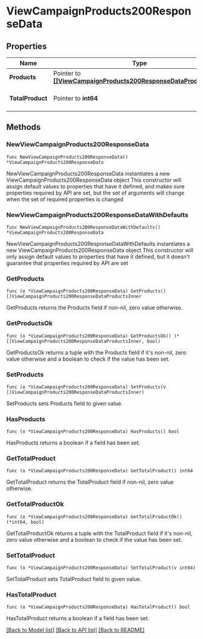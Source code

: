 # ViewCampaignProducts200ResponseData

## Properties

Name | Type | Description | Notes
------------ | ------------- | ------------- | -------------
**Products** | Pointer to [**[]ViewCampaignProducts200ResponseDataProductsInner**](ViewCampaignProducts200ResponseDataProductsInner.md) |  | [optional] 
**TotalProduct** | Pointer to **int64** | Total Product Count | [optional] 

## Methods

### NewViewCampaignProducts200ResponseData

`func NewViewCampaignProducts200ResponseData() *ViewCampaignProducts200ResponseData`

NewViewCampaignProducts200ResponseData instantiates a new ViewCampaignProducts200ResponseData object
This constructor will assign default values to properties that have it defined,
and makes sure properties required by API are set, but the set of arguments
will change when the set of required properties is changed

### NewViewCampaignProducts200ResponseDataWithDefaults

`func NewViewCampaignProducts200ResponseDataWithDefaults() *ViewCampaignProducts200ResponseData`

NewViewCampaignProducts200ResponseDataWithDefaults instantiates a new ViewCampaignProducts200ResponseData object
This constructor will only assign default values to properties that have it defined,
but it doesn't guarantee that properties required by API are set

### GetProducts

`func (o *ViewCampaignProducts200ResponseData) GetProducts() []ViewCampaignProducts200ResponseDataProductsInner`

GetProducts returns the Products field if non-nil, zero value otherwise.

### GetProductsOk

`func (o *ViewCampaignProducts200ResponseData) GetProductsOk() (*[]ViewCampaignProducts200ResponseDataProductsInner, bool)`

GetProductsOk returns a tuple with the Products field if it's non-nil, zero value otherwise
and a boolean to check if the value has been set.

### SetProducts

`func (o *ViewCampaignProducts200ResponseData) SetProducts(v []ViewCampaignProducts200ResponseDataProductsInner)`

SetProducts sets Products field to given value.

### HasProducts

`func (o *ViewCampaignProducts200ResponseData) HasProducts() bool`

HasProducts returns a boolean if a field has been set.

### GetTotalProduct

`func (o *ViewCampaignProducts200ResponseData) GetTotalProduct() int64`

GetTotalProduct returns the TotalProduct field if non-nil, zero value otherwise.

### GetTotalProductOk

`func (o *ViewCampaignProducts200ResponseData) GetTotalProductOk() (*int64, bool)`

GetTotalProductOk returns a tuple with the TotalProduct field if it's non-nil, zero value otherwise
and a boolean to check if the value has been set.

### SetTotalProduct

`func (o *ViewCampaignProducts200ResponseData) SetTotalProduct(v int64)`

SetTotalProduct sets TotalProduct field to given value.

### HasTotalProduct

`func (o *ViewCampaignProducts200ResponseData) HasTotalProduct() bool`

HasTotalProduct returns a boolean if a field has been set.


[[Back to Model list]](../README.md#documentation-for-models) [[Back to API list]](../README.md#documentation-for-api-endpoints) [[Back to README]](../README.md)


